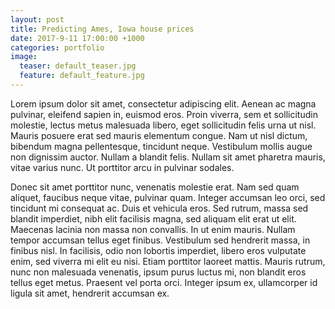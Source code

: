 ```yaml
---
layout: post
title: Predicting Ames, Iowa house prices
date: 2017-9-11 17:00:00 +1000
categories: portfolio
image:
  teaser: default_teaser.jpg
  feature: default_feature.jpg
---
```


Lorem ipsum dolor sit amet, consectetur adipiscing elit. Aenean ac magna pulvinar, eleifend sapien in, euismod eros. Proin viverra, sem et sollicitudin molestie, lectus metus malesuada libero, eget sollicitudin felis urna ut nisl. Mauris posuere erat sed mauris elementum congue. Nam ut nisl dictum, bibendum magna pellentesque, tincidunt neque. Vestibulum mollis augue non dignissim auctor. Nullam a blandit felis. Nullam sit amet pharetra mauris, vitae varius nunc. Ut porttitor arcu in pulvinar sodales.

Donec sit amet porttitor nunc, venenatis molestie erat. Nam sed quam aliquet, faucibus neque vitae, pulvinar quam. Integer accumsan leo orci, sed tincidunt mi consequat ac. Duis et vehicula eros. Sed rutrum, massa sed blandit imperdiet, nibh elit facilisis magna, sed aliquam elit erat ut elit. Maecenas lacinia non massa non convallis. In ut enim mauris. Nullam tempor accumsan tellus eget finibus. Vestibulum sed hendrerit massa, in finibus nisl. In facilisis, odio non lobortis imperdiet, libero eros vulputate enim, sed viverra mi elit eu nisi. Etiam porttitor laoreet mattis. Mauris rutrum, nunc non malesuada venenatis, ipsum purus luctus mi, non blandit eros tellus eget metus. Praesent vel porta orci. Integer ipsum ex, ullamcorper id ligula sit amet, hendrerit accumsan ex.
